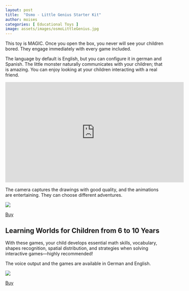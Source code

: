 ```yaml
---
layout: post
title:  "Osmo - Little Genius Starter Kit"
author: moises
categories: [ Educational Toys ]
image: assets/images/osmoLittleGenius.jpg
---
```


This toy is MAGIC. Once you open the box, you never will see your children bored. They engage immediately with every game included.

The language by default is English, but you can configure it in german and Spanish. The little monster naturally communicates with your children; that is amazing. You can enjoy looking at your children interacting with a real friend.

<iframe width="560" height="315" src="https://www.youtube.com/embed/wrKGZYzvnMU" title="YouTube video player" frameborder="0" allow="accelerometer; autoplay; clipboard-write; encrypted-media; gyroscope; picture-in-picture" allowfullscreen></iframe>

The camera captures the drawings with good quality, and the animations are entertaining. They can choose different adventures.

<a href="https://www.amazon.de/-/en/Osmo-Creative-Educational-Problems-Included/dp/B07S6MNDX8?crid=1YKZNH9MY3OYE&keywords=osmo%2Bmonster&qid=1654424368&sprefix=osmo%2Bmonster%2Caps%2C106&sr=8-3&th=1&linkCode=li2&tag=mkgv89-21&linkId=2faa4523173fc70bcc81d026250dc8a6&language=en_GB&ref_=as_li_ss_il" target="_blank"><img border="0" src="//ws-eu.amazon-adsystem.com/widgets/q?_encoding=UTF8&ASIN=B07S6MNDX8&Format=_SL160_&ID=AsinImage&MarketPlace=DE&ServiceVersion=20070822&WS=1&tag=mkgv89-21&language=en_GB" ></a><img src="https://ir-de.amazon-adsystem.com/e/ir?t=mkgv89-21&language=en_GB&l=li2&o=3&a=B07S6MNDX8" width="1" height="1" border="0" alt="" style="border:none !important; margin:0px !important;" />

<a target="_blank" href="https://amzn.to/3NnTvn5" class="btn btn-danger">Buy</a>

## Learning Worlds for Children from 6 to 10 Years

With these games, your child develops essential math skills, vocabulary, shapes recognition, spatial distribution, and strategies when solving interactive games—highly recommended!

The voice output and the games are available in German and English.

<a href="https://www.amazon.de/901-00041-Genius-Starter-German-version/dp/B08HN48NC4?crid=29Q1CHB1PV5KY&keywords=osmo&qid=1654427714&sprefix=osmo%2Caps%2C98&sr=8-1-spons&spLa=ZW5jcnlwdGVkUXVhbGlmaWVyPUEyWkxOWVZXMFpUMUswJmVuY3J5cHRlZElkPUExMDQ1OTAxMzdUVEhXVVFJSENMQyZlbmNyeXB0ZWRBZElkPUEwNjEwMzI1MUNaSU42UllWQU1GViZ3aWRnZXROYW1lPXNwX2F0ZiZhY3Rpb249Y2xpY2tSZWRpcmVjdCZkb05vdExvZ0NsaWNrPXRydWU&th=1&linkCode=li3&tag=mkgv89-21&linkId=2f7ccfc67561ff7fbfd552f5660eeaa2&language=en_GB&ref_=as_li_ss_il" target="_blank"><img border="0" src="//ws-eu.amazon-adsystem.com/widgets/q?_encoding=UTF8&ASIN=B08HN48NC4&Format=_SL250_&ID=AsinImage&MarketPlace=DE&ServiceVersion=20070822&WS=1&tag=mkgv89-21&language=en_GB" ></a><img src="https://ir-de.amazon-adsystem.com/e/ir?t=mkgv89-21&language=en_GB&l=li3&o=3&a=B08HN48NC4" width="1" height="1" border="0" alt="" style="border:none !important; margin:0px !important;" />

<a target="_blank" href="https://amzn.to/3mlW8tC" class="btn btn-danger">Buy</a>
